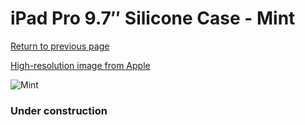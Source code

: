 # iPad Pro 9.7″ Silicone Case - Mint

[Return to previous page](/ipad_pro97)

[High-resolution image from Apple](https://store.storeimages.cdn-apple.com/8756/as-images.apple.com/is/MMG42?wid=4500&hei=4500&fmt=png)

<div style="width: 384px"><img src="/everyphone/MMG42.png" alt="Mint"></div>

### Under construction
